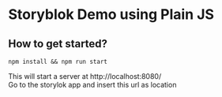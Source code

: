 # Storyblok Demo using Plain JS

## How to get started?
```
npm install && npm run start
```

This will start a server at http://localhost:8080/  
Go to the storylok app and insert this url as location
